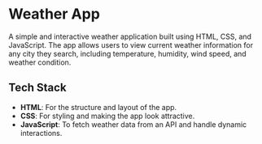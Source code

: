 # Weather App

A simple and interactive weather application built using HTML, CSS, and JavaScript. The app allows users to view current weather information for any city they search, including temperature, humidity, wind speed, and weather condition.

## Tech Stack

- **HTML**: For the structure and layout of the app.
- **CSS**: For styling and making the app look attractive.
- **JavaScript**: To fetch weather data from an API and handle dynamic interactions.
